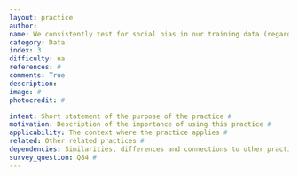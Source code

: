 ```yaml
---
layout: practice
author:
name: We consistently test for social bias in our training data (regarding e.g. gender or ethnicity).
category: Data
index: 3
difficulty: na
references: #
comments: True
description:
image: #
photocredit: #

intent: Short statement of the purpose of the practice #
motivation: Description of the importance of using this practice #
applicability: The context where the practice applies #
related: Other related practices #
dependencies: Similarities, differences and connections to other practices #
survey_question: Q84 #
---
```


